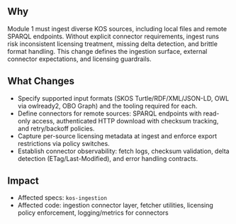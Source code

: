 ## Why
Module 1 must ingest diverse KOS sources, including local files and remote SPARQL endpoints. Without explicit connector requirements, ingest runs risk inconsistent licensing treatment, missing delta detection, and brittle format handling. This change defines the ingestion surface, external connector expectations, and licensing guardrails.

## What Changes
- Specify supported input formats (SKOS Turtle/RDF/XML/JSON-LD, OWL via owlready2, OBO Graph) and the tooling required for each.
- Define connectors for remote sources: SPARQL endpoints with read-only access, authenticated HTTP download with checksum tracking, and retry/backoff policies.
- Capture per-source licensing metadata at ingest and enforce export restrictions via policy switches.
- Establish connector observability: fetch logs, checksum validation, delta detection (ETag/Last-Modified), and error handling contracts.

## Impact
- Affected specs: `kos-ingestion`
- Affected code: ingestion connector layer, fetcher utilities, licensing policy enforcement, logging/metrics for connectors
